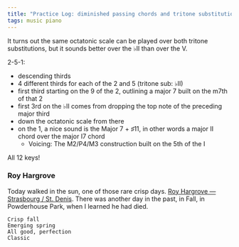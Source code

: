 ```yaml
---
title: "Practice Log: diminished passing chords and tritone substitution"
tags: music piano
---
```


It turns out the same octatonic scale can be played over both tritone substitutions, but it sounds better over the ♭II than over the V.

2-5-1:

- descending thirds
- 4 different thirds for each of the 2 and 5 (tritone sub: ♭II)
- first third starting on the 9 of the 2, outlining a major 7 built on the m7th of that 2
- first 3rd on the ♭II comes from dropping the top note of the preceding major third
- down the octatonic scale from there
- on the 1, a nice sound is the Major 7 + ♯11, in other words a major II chord over the major I7 chord
  - Voicing: The M2/P4/M3 construction built on the 5th of the I

All 12 keys!

### Roy Hargrove

Today walked in the sun, one of those rare crisp days. [Roy Hargrove — Strasbourg / St. Denis](https://www.youtube.com/watch?v=XM83V4BD1Bw). There was another day in the past, in Fall, in Powderhouse Park, when I learned he had died.

```text
Crisp fall
Emerging spring
All good, perfection
Classic
```
